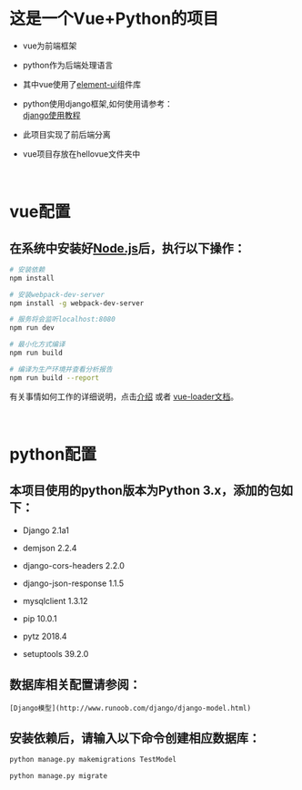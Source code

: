 # 这是一个Vue+Python的项目

* vue为前端框架

* python作为后端处理语言

* 其中vue使用了[element-ui](http://element.eleme.io/#/zh-CN)组件库

* python使用django框架,如何使用请参考：<br>
	[django使用教程](http://www.runoob.com/django/django-tutorial.html)

* 此项目实现了前后端分离

* vue项目存放在hellovue文件夹中

<br>

# vue配置

## 在系统中安装好[Node.js](https://nodejs.org/en/download/)后，执行以下操作：<br>

``` bash
# 安装依赖
npm install

# 安装webpack-dev-server
npm install -g webpack-dev-server

# 服务将会监听localhost:8080
npm run dev

# 最小化方式编译
npm run build

# 编译为生产环境并查看分析报告
npm run build --report
```

有关事情如何工作的详细说明，点击[介绍](http://vuejs-templates.github.io/webpack/) 或者 [vue-loader文档](http://vuejs.github.io/vue-loader)。

<br>

# python配置

## 本项目使用的python版本为Python 3.x，添加的包如下：<br>

* Django 2.1a1

* demjson 2.2.4

* django-cors-headers 2.2.0

* django-json-response 1.1.5

* mysqlclient 1.3.12

* pip 10.0.1

* pytz 2018.4

* setuptools 39.2.0

## 数据库相关配置请参阅：<br>
	[Django模型](http://www.runoob.com/django/django-model.html)

## 安装依赖后，请输入以下命令创建相应数据库：

``` bash
python manage.py makemigrations TestModel

python manage.py migrate
```